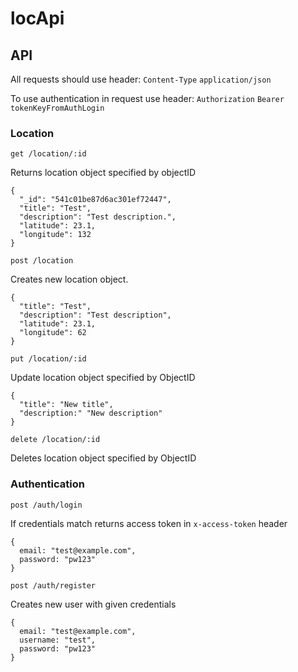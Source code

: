 locApi
======

## API

All requests should use header:
`Content-Type` `application/json`


To use authentication in request use header:
`Authorization` `Bearer tokenKeyFromAuthLogin`

### Location

`get /location/:id`

Returns location object specified by objectID

```
{
  "_id": "541c01be87d6ac301ef72447",
  "title": "Test",
  "description": "Test description.",
  "latitude": 23.1,
  "longitude": 132
}
```


`post /location`

Creates new location object.

```
{
  "title": "Test",
  "description": "Test description",
  "latitude": 23.1,
  "longitude": 62
}
```


`put /location/:id`

Update location object specified by ObjectID

```
{
  "title": "New title",
  "description:" "New description"
}
```


`delete /location/:id`

Deletes location object specified by ObjectID

### Authentication

`post /auth/login`

If credentials match returns access token in `x-access-token` header

```
{
  email: "test@example.com",
  password: "pw123"
}
```


`post /auth/register`

Creates new user with given credentials

```
{
  email: "test@example.com",
  username: "test",
  password: "pw123"
}
